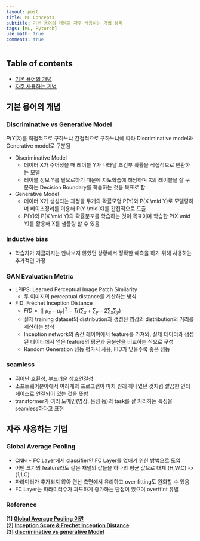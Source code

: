```yaml
---
layout: post
title: ML Concepts
subtitle: 기본 용어의 개념과 자주 사용하는 기법 정리
tags: [ML, Pytorch]
use_math: true
comments: true
---
```


## Table of contents
- [기본 용어의 개념](#기본-용어의-개념)
- [자주 사용하는 기법](#자주-사용하는-기법)

## 기본 용어의 개념

### Discriminative vs Generative Model  
$P(Y|X)$를 직접적으로 구하느냐 간접적으로 구하느냐에 따라 Discriminative model과 Generative model로 구분됨  
- Discriminative Model  
  - 데이터 X가 주어졌을 때 레이블 Y가 나타날 조건부 확률을 직접적으로 반환하는 모델
  - 레이블 정보 Y를 필요로하기 때문에 지도학습에 해당하며 X의 레이블을 잘 구분하는 Decision Boundary를 학습하는 것을 목표로 함
- Generative Model
  - 데이터 X가 생성되는 과정을 두개의 확률모형 P(Y)와 P(X \mid Y)로 모델링하며 베이즈정리를 이용해 P(Y \mid X)를 간접적으로 도출
  - P(Y)와 P(X \mid Y)의 확률분포를 학습하는 것이 목표이며 학습한 P(X \mid Y)를 활용해 X를 샘플링 할 수 있음
  
### Inductive bias  
- 학습자가 지금까지는 만나보지 않았던 상황에서 정확한 예측을 하기 위해 사용하는 추가적인 가정  

### GAN Evaluation Metric  
- LPIPS: Learned Perceptual Image Patch Similarity
    - 두 이미지의 perceptual distance를 계산하는 방식
- FID: Fréchet Inception Distance
    - $FID={\parallel\mu_x-\mu_y\parallel}^2 -Tr(\sum_x + \sum_y -2\sum_x\sum_y)$
    - 실제 training dataset의 distribution과 생성된 영상의 distribution의 거리를 계산하는 방식
    - Inception network의 중간 레이어에서 feature를 가져와, 실제 데이터와 생성된 데이터에서 얻은 feature의 평균과 공분산을 비교하는 식으로 구성
    - Random Generation 성능 평가시 사용, FID가 낮을수록 좋은 성능
### seamless  
- 뛰어난 호환성, 부드러운 상호연결성
- 소프트웨어분야에서 여러개의 프로그램이 마치 원래 하나였던 것처럼 깔끔한 인터페이스로 연결되어 있는 것을 뜻함
- transformer가 여러 도메인(영상, 음성 등)의 task를 잘 처리하는 특징을 seamless하다고 표현


## 자주 사용하는 기법  
### Global Average Pooling
- CNN + FC Layer에서 classifier인 FC Layer를 없애기 위한 방법으로 도입
- 어떤 크기의 feature라도 같은 채널의 값들을 하나의 평균 값으로 대체 (H,W,C) -> (1,1,C)
- 파라미터가 추가되지 않아 연산 측면에서 유리하고 over fitting도 완화할 수 있음
- FC Layer는 파라미터수가 과도하게 증가하는 단점이 있으며 overffint 유발



### Reference
**[1] [Global Average Pooling 이란](https://gaussian37.github.io/dl-concept-global_average_pooling/)**  
**[2] [Inception Score & Frechet Inception Distance](https://cyc1am3n.github.io/2020/03/01/is_fid.html)**  
**[3] [discriminative vs generative Model](https://ratsgo.github.io/generative%20model/2017/12/17/compare/)**  
